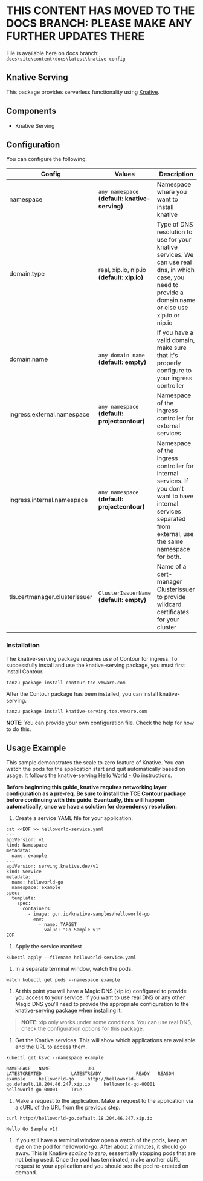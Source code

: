# THIS CONTENT HAS MOVED TO THE DOCS BRANCH:  PLEASE MAKE ANY FURTHER UPDATES THERE

File is available here on docs branch: ``docs\site\content\docs\latest\knative-config``  

## Knative Serving

This package provides serverless functionality using [Knative](https://knative.dev/).

## Components

* Knative Serving

## Configuration

You can configure the following:

| Config | Values | Description |
|--------|--------|-------------|
|namespace| `any namespace` **(default: knative-serving)**|Namespace where you want to install knative|
|domain.type | real, xip.io, nip.io **(default: xip.io)**|Type of DNS resolution to use for your knative services. We can use real dns, in which case, you need to provide a domain.name or else use xip.io or nip.io|
|domain.name | `any domain name` **(default: empty)**|If you have a valid domain, make sure that it's properly configure to your ingress controller|
|ingress.external.namespace|`any namespace` **(default: projectcontour)**|Namespace of the ingress controller for external services|
|ingress.internal.namespace|`any namespace` **(default: projectcontour)**|Namespace of the ingress controller for internal services. If you don't want to have internal services separated from external, use the same namespace for both.|
|tls.certmanager.clusterissuer|`ClusterIssuerName` **(default: empty)**|Name of a cert-manager ClusterIssuer to provide wildcard certificates for your cluster|

### Installation

The knative-serving package requires use of Contour for ingress. To successfully install and use the knative-serving package, you must first install Contour.

```shell
tanzu package install contour.tce.vmware.com
```

After the Contour package has been installed, you can install knative-serving.

```shell
tanzu package install knative-serving.tce.vmware.com
```

__NOTE__: You can provide your own configuration file. Check the help for how to do this.

## Usage Example

This sample demonstrates the scale to zero feature of Knative. You can watch the pods for the application start and quit automatically based on usage. It follows the knative-serving [Hello World - Go](https://knative.dev/docs/serving/samples/hello-world/helloworld-go/index.html) instructions.

**Before beginning this guide, knative requires networking layer configuration
as a pre-req. Be sure to install the TCE Contour package before continuing
with this guide. Eventually, this will happen automatically, once we have a
solution for dependency resolution.**

1. Create a service YAML file for your application.

```shell
cat <<EOF >> helloworld-service.yaml
---
apiVersion: v1
kind: Namespace
metadata:
  name: example
---
apiVersion: serving.knative.dev/v1
kind: Service
metadata:
  name: helloworld-go
  namespace: example
spec:
  template:
    spec:
      containers:
        - image: gcr.io/knative-samples/helloworld-go
          env:
            - name: TARGET
              value: "Go Sample v1"
EOF
```

1. Apply the service manifest

```shell
kubectl apply --filename helloworld-service.yaml
```

1. In a separate terminal window, watch the pods.

```shell
watch kubectl get pods --namespace example
```

1. At this point you will have a Magic DNS (xip.io) configured to provide you access to your service. If you want to use real DNS or any other Magic DNS you'll need to provide the appropriate configuration to the knative-serving package when installing it.

> __NOTE__: xip only works under some conditions. You can use real DNS, check the configuration options for this package.

1. Get the Knative services. This will show which applications are available and the URL to access them.

```shell
kubectl get ksvc --namespace example

NAMESPACE   NAME              URL                                                   LATESTCREATED           LATESTREADY             READY   REASON
example     helloworld-go     http://helloworld-go.default.18.204.46.247.xip.io     helloworld-go-00001     helloworld-go-00001     True
```

1. Make a request to the application. Make a request to the application via a cURL of the URL from the previous step.

```shell
curl http://helloworld-go.default.18.204.46.247.xip.io

Hello Go Sample v1!
```

1. If you still have a terminal window open a watch of the pods, keep an eye on the pod for helloworld-go. After about 2 minutes, it should go away. This is Knative _scaling to zero_, esssentially stopping pods that are not being used. Once the pod has terminated, make another cURL request to your application and you should see the pod re-created on demand.
